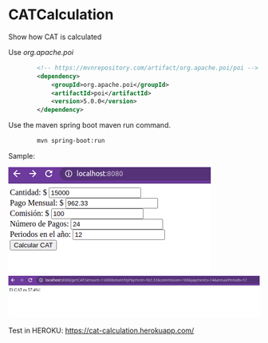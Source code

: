 # CATCalculation
Show how CAT is calculated


Use *org.apache.poi*

```xml
		<!-- https://mvnrepository.com/artifact/org.apache.poi/poi -->
		<dependency>
			<groupId>org.apache.poi</groupId>
			<artifactId>poi</artifactId>
			<version>5.0.0</version>
		</dependency>

```

Use the maven spring boot maven run command.

```sh
		mvn spring-boot:run

```

Sample:

![Form](img/form.png)
![CAT](img/cat.png)


Test in HEROKU: https://cat-calculation.herokuapp.com/



